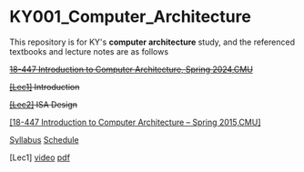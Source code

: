 # KY001_Computer_Architecture
This repository is for KY's **computer architecture** study, and the referenced textbooks and lecture notes are as follows

~~[18-447 Introduction to Computer Architecture, Spring 2024,CMU](https://users.ece.cmu.edu/~jhoe/doku/doku.php?id=18-447_course_schedule_spring_2024)~~

~~[[Lec1]](https://users.ece.cmu.edu/~jhoe/course/ece447/S24handouts/L01.pdf) Introduction~~

~~[[Lec2]](https://users.ece.cmu.edu/~jhoe/course/ece447/S24handouts/L02.pdf) ISA Design~~

[[18-447 Introduction to Computer Architecture – Spring 2015,CMU]](https://course.ece.cmu.edu/~ece447/s15/doku.php)

[Syllabus](https://course.ece.cmu.edu/~ece447/s15/lib/exe/fetch.php?media=syllabus-18-447-mutlu-s15.pdf)
[Schedule](https://course.ece.cmu.edu/~ece447/s15/doku.php?id=schedule)

[Lec1] [video](https://www.youtube.com/watch?v=zLP_X4wyHbY) [pdf](https://course.ece.cmu.edu/~ece447/s15/lib/exe/fetch.php?media=onur-447-spring15-lecture1-intro-afterlecture.pdf)
